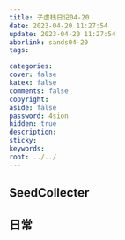 ```yaml
---
title: 子虚栈日记04-20
date: 2023-04-20 11:27:54
update: 2023-04-20 11:27:54
abbrlink: sands04-20
tags:

categories:
cover: false
katex: false
comments: false
copyright:
aside: false
password: 4sion
hidden: true
description: 
sticky: 
keywords:
root: ../../
---
```


## SeedCollecter


## 日常